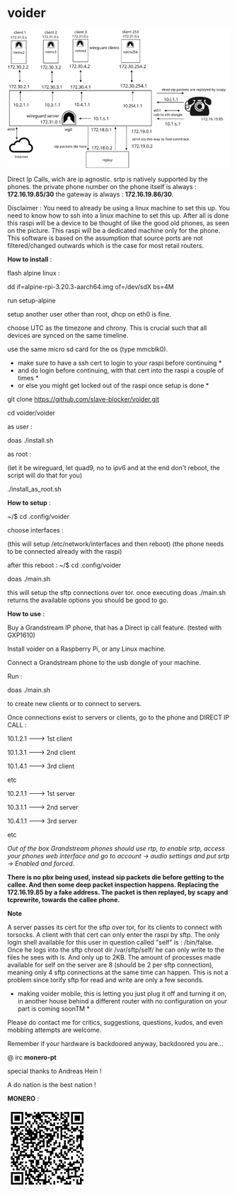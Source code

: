 # voider

![tiefer](tiefer.png)


Direct Ip Calls, wich are ip agnostic.
srtp is natively supported by the phones.
the private phone number on the phone itself is always : **172.16.19.85/30**
the gateway is always : **172.16.19.86/30**.

Disclaimer : 
You need to already be using a linux machine to set this up.
You need to know how to ssh into a linux machine to set this up.
After all is done this raspi will be a device to be thought of like the good old phones,
as seen on the picture. This raspi will be a dedicated machine only for the phone.
This software is based on the assumption that source ports are not filtered/changed outwards
which is the case for most retail routers.


**How to install** :

flash alpine linux :

dd if=alpine-rpi-3.20.3-aarch64.img of=/dev/sdX bs=4M

run setup-alpine

setup another user other than root, dhcp on eth0 is fine.

choose UTC as the timezone and chrony. This is crucial such that all devices are synced on the same timeline.

use the same micro sd card for the os (type mmcblk0).

* make sure to have a ssh cert to login to your raspi before continuing *
* and do login before continuing, with that cert into the raspi a couple of times *
* or else you might get locked out of the raspi once setup is done *

git clone https://github.com/slave-blocker/voider.git

cd voider/voider

as user :

doas ./install.sh

as root :

(let it be wireguard, let quad9, no to ipv6 and at the end don't reboot, the script will do that for you)

./install_as_root.sh

**How to setup** :

~/$ cd .config/voider

choose interfaces :

(this will setup /etc/network/interfaces and then reboot)
(the phone needs to be connected already with the raspi)

after this reboot :
~/$ cd .config/voider

doas ./main.sh

this will setup the sftp connections over tor.
once executing doas ./main.sh returns the available options you should be good to go.

**How to use** :

Buy a Grandstream IP phone, that has a Direct ip call feature. (tested with GXP1610)

Install voider on a Raspberry Pi, or any Linux machine.

Connect a Grandstream phone to the usb dongle of your machine.

Run : 

doas ./main.sh

to create new clients or to connect to servers.
  
Once connections exist to servers or clients,
go to the phone and DIRECT IP CALL : 

10.1.2.1 ---> 1st client

10.1.3.1 ---> 2nd client 

10.1.4.1 ---> 3rd client

etc

10.2.1.1 ---> 1st server 

10.3.1.1 ---> 2nd server 

10.4.1.1 ---> 3rd server

etc

_Out of the box Grandstream phones should use rtp, to enable srtp, access your phones web interface
and go to account -> audio settings and put srtp -> Enabled and forced_.

**There is no pbx being used, instead sip packets die before getting to the callee.
And then some deep packet inspection happens. Replacing the 172.16.19.85 by a fake address.
The packet is then replayed, by scapy and tcprewrite, towards the callee phone.**

**Note**

A server passes its cert for the sftp over tor, for its clients to connect with torsocks.
A client with that cert can only enter the raspi by sftp. The only login shell available for 
this user in question called "self" is : /bin/false.
Once he logs into the sftp chroot dir /var/sftp/self/ he can only write to the files he sees with ls.
And only up to 2KB. The amount of processes made available for self on the server are 8 
(should be 2 per sftp connection), meaning  only 4 sftp connections at the same time can happen.
This is not a problem since torify sftp for read and write are only a few seconds. 

* making voider mobile, this is letting you just plug it off and turning it on, in another house 
behind a different router with no configuration on your part is coming soonTM *

Please do contact me for critics, suggestions, questions, kudos, and even mobbing attempts are welcome.

Remember if your hardware is backdoored anyway, backdoored you are...

@ irc   **monero-pt**

special thanks to Andreas Hein !

A do nation is the best nation !

**MONERO** :

![xmr](xmr.gif)

